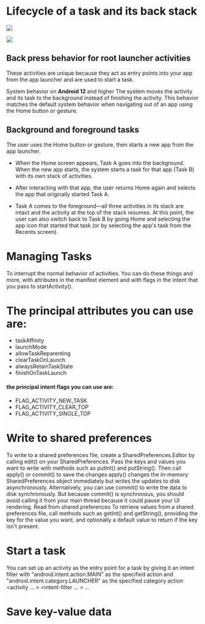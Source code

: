 
# Lifecycle of a task and its back stack
![](https://intellitect.com/wp-content/uploads/2018/04/DevOps-infinity-graphic.png)

![](https://developer.android.com/images/fundamentals/diagram_backstack.png)

## Back press behavior for root launcher activities
These activities are unique because they act as entry points into your app from the app launcher and are used to start a task.

System behavior on **Android 12** and higher
The system moves the activity and its task to the background instead of finishing the activity. This behavior matches the default system behavior when navigating out of an app using the Home button or gesture.

## Background and foreground tasks
The user uses the Home button or gesture, then starts a new app from the app launcher.

- When the Home screen appears, Task A goes into the background. When the new app starts, the system starts a task for that app (Task B) with its own stack of activities.

- After interacting with that app, the user returns Home again and selects the app that originally started Task A.

- Task A comes to the foreground—all three activities in its stack are intact and the activity at the top of the stack resumes. At this point, the user can also switch back to Task B by going Home and selecting the app icon that started that task (or by selecting the app's task from the Recents screen).

# Managing Tasks
To interrupt the normal behavior of activities. You can do these things and more, with attributes in the <activity> manifest element and with flags in the intent that you pass to startActivity().

# The principal <activity> attributes you can use are:

- taskAffinity
- launchMode
- allowTaskReparenting
- clearTaskOnLaunch
- alwaysRetainTaskState
- finishOnTaskLaunch
  
#### the principal intent flags you can use are:

- FLAG_ACTIVITY_NEW_TASK
- FLAG_ACTIVITY_CLEAR_TOP
- FLAG_ACTIVITY_SINGLE_TOP
  
# Write to shared preferences
  To write to a shared preferences file, create a SharedPreferences.Editor by calling edit() on your SharedPreferences.
  Pass the keys and values you want to write with methods such as putInt() and putString(). Then call apply() or commit() to save the changes
  apply() changes the in-memory SharedPreferences object immediately but writes the updates to disk asynchronously.
  Alternatively, you can use commit() to write the data to disk synchronously. But because commit() is synchronous, you should avoid calling it from your main thread because it could pause your UI rendering.
  Read from shared preferences
  To retrieve values from a shared preferences file, call methods such as getInt() and getString(), providing the key for the value you want, and optionally a default value to return if the key isn't present.

# Start a task
You can set up an activity as the entry point for a task by giving it an intent filter with "android.intent.action.MAIN" as the specified action and "android.intent.category.LAUNCHER" as the specified category
action
       <activity ... >
             <intent-filter ... >
                   <action android:name="android.intent.action.MAIN" />
                   <category android:name="android.intent.category.LAUNCHER" />
             </intent-filter>
        ...
      </activity>
  
# **Save key-value data**  
  
